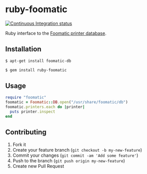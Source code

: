 # ruby-foomatic

[![Continuous Integration status](https://secure.travis-ci.org/ebeigarts/ruby-foomatic.png)](http://travis-ci.org/ebeigarts/ruby-foomatic)

Ruby interface to the [Foomatic printer database](http://www.linuxfoundation.org/collaborate/workgroups/openprinting/databasefoomatic).

## Installation

```bash
$ apt-get install foomatic-db
```

```bash
$ gem install ruby-foomatic
```

## Usage

```ruby
require "foomatic"
foomatic = Foomatic::DB.open("/usr/share/foomatic/db")
foomatic.printers.each do |printer|
  puts printer.inspect
end
```

## Contributing

1. Fork it
2. Create your feature branch (`git checkout -b my-new-feature`)
3. Commit your changes (`git commit -am 'Add some feature'`)
4. Push to the branch (`git push origin my-new-feature`)
5. Create new Pull Request
